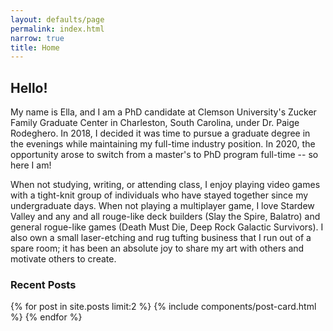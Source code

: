 ```yaml
---
layout: defaults/page
permalink: index.html
narrow: true
title: Home
---
```


## Hello!

My name is Ella, and I am a PhD candidate at Clemson University's Zucker Family Graduate Center in Charleston, South Carolina, under Dr. Paige Rodeghero. In 2018, I decided it was time to pursue a graduate degree in the evenings while maintaining my full-time industry position. In 2020, the opportunity arose to switch from a master's to PhD program full-time -- so here I am! 

When not studying, writing, or attending class, I enjoy playing video games with a tight-knit group of individuals who have stayed together since my undergraduate days. When not playing a multiplayer game, I love Stardew Valley and any and all rouge-like deck builders (Slay the Spire, Balatro) and general rogue-like games (Death Must Die, Deep Rock Galactic Survivors). I also own a small laser-etching and rug tufting business that I run out of a spare room; it has been an absolute joy to share my art with others and motivate others to create. 


### Recent Posts

{% for post in site.posts limit:2 %}
{% include components/post-card.html %}
{% endfor %}


